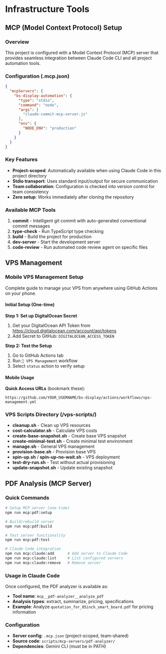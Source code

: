 # Infrastructure Tools

## MCP (Model Context Protocol) Setup

### Overview
This project is configured with a Model Context Protocol (MCP) server that provides seamless integration between Claude Code CLI and all project automation tools.

### Configuration (.mcp.json)
```json
{
  "mcpServers": {
    "bs-display-automation": {
      "type": "stdio",
      "command": "node",
      "args": [
        "claude-commit-mcp-server.js"
      ],
      "env": {
        "NODE_ENV": "production"
      }
    }
  }
}
```

### Key Features
- **Project-scoped**: Automatically available when using Claude Code in this project directory
- **Stdio transport**: Uses standard input/output for secure communication
- **Team collaboration**: Configuration is checked into version control for team consistency
- **Zero setup**: Works immediately after cloning the repository

### Available MCP Tools
1. **commit** - Intelligent git commit with auto-generated conventional commit messages
2. **type-check** - Run TypeScript type checking
3. **build** - Build the project for production
4. **dev-server** - Start the development server
5. **code-review** - Run automated code review agent on specific files

## VPS Management

### Mobile VPS Management Setup
Complete guide to manage your VPS from anywhere using GitHub Actions on your phone.

#### Initial Setup (One-time)

**Step 1: Set up DigitalOcean Secret**
1. Get your DigitalOcean API Token from https://cloud.digitalocean.com/account/api/tokens
2. Add Secret to GitHub: `DIGITALOCEAN_ACCESS_TOKEN`

**Step 2: Test the Setup**
1. Go to GitHub Actions tab
2. Run `🚀 VPS Management` workflow
3. Select `status` action to verify setup

#### Mobile Usage

**Quick Access URLs** (bookmark these):
```
https://github.com/YOUR_USERNAME/bs-display/actions/workflows/vps-management.yml
```

### VPS Scripts Directory (/vps-scripts/)
- **cleanup.sh** - Clean up VPS resources
- **cost-calculator.sh** - Calculate VPS costs  
- **create-base-snapshot.sh** - Create base VPS snapshot
- **create-minimal-test.sh** - Create minimal test environment
- **manage.sh** - General VPS management
- **provision-base.sh** - Provision base VPS
- **spin-up.sh** / **spin-up-no-wait.sh** - VPS deployment
- **test-dry-run.sh** - Test without actual provisioning
- **update-snapshot.sh** - Update existing snapshot

## PDF Analysis (MCP Server)

### Quick Commands
```bash
# Setup MCP server (one-time)
npm run mcp:pdf:setup

# Build/rebuild server
npm run mcp:pdf:build

# Test server functionality
npm run mcp:pdf:test

# Claude Code integration
npm run mcp:claude:add      # Add server to Claude Code
npm run mcp:claude:list     # List configured servers
npm run mcp:claude:remove   # Remove server
```

### Usage in Claude Code
Once configured, the PDF analyzer is available as:
- **Tool name**: `mcp__pdf-analyzer__analyze_pdf`
- **Analysis types**: extract, summarize, pricing, specifications
- **Example**: Analyze `quotation_for_85inch_smart_board.pdf` for pricing information

### Configuration
- **Server config**: `.mcp.json` (project-scoped, team-shared)
- **Source code**: `scripts/mcp-servers/pdf-analyzer/`
- **Dependencies**: Gemini CLI (must be in PATH)
